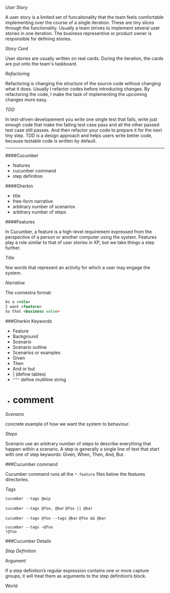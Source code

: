 *User Story*

A user story is a limited set of funcaitonality that the team feels comfortable implementing over the course of a single
iteration. These are tiny slices through the functionality. Usually a team strives to implement several user stories in 
one iteration. The business representive or product owner is responsible for defining stories.

*Story Card*

User stories are usually written on real cards. During the iteration, the cards are put onto the team's taskboard.

*Refactoring*

Refactoring is changing the structure of the source code without changing what it does. Usually I refactor codes before
introducing changes. By refactoring the code, I make the task of implementing the upcoming changes more easy.

*TDD*

In test-driven developement you write one single test that fails, write just enough code that make the failing test case
pass and all the other passed test case still passes. And then refactor your code to prepare it for the next tiny step.
TDD is a design approach and helps users write better code, because testable code is written by default.

------  

####Cucumber

+ features
+ cucumber command
+ step definition

####Gherkin

+ title
+ free-form narrative
+ arbitrary number of scenarios
+ arbitrary number of steps

####Features

In Cucumber, a feature is a high-level requirement expressed from the perspective of a person or another computer 
using the system. Features play a role similar to that of user stories in XP, but we take things a step further.

*Title*

few words that represent an activity for which a user may engage the system.

*Narrative*

The connextra format:

```xml
As a <role>
I want <feature>
So that <business value>
```

###Gherkin Keywords

+ Feature
+ Background
+ Scenario
+ Scenario outline
+ Scenarios or examples
+ Given
+ Then
+ And or but
+ | (define tables)
+ `"""` define multiline string
+ # comment

*Scenario*

concrete example of how we want the system to behaviour.

*Steps*

Scenario use an arbitrary number of steps to describe everything that happen within a scenario. A step is generally a 
single line of text that start with one of step keywords: Given, When, Then, And, But.

###Cucumber command

Cucumber command runs all the `*.feature` files below the features directories.

*Tags*

`cucumber --tags @wip`

`cucumber --tags @foo, @bar`  `@foo || @bar`

`cucumber --tags @foo --tags @bar` `@foo && @bar`

```
cucumber --tags ~@foo 
!@foo
```


###Cucumber Details

*Step Definition*

Argument

If a step definition’s regular expression contains one or more capture groups, it will treat them as arguments 
to the step definition’s block.

World

